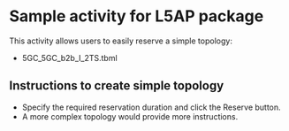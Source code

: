 # Sample activity for L5AP package
This activity allows users to easily reserve a simple topology:
* 5GC_5GC_b2b_I_2TS.tbml

## Instructions to create simple topology
* Specify the required reservation duration and click the Reserve button.
* A more complex topology would provide more instructions.

